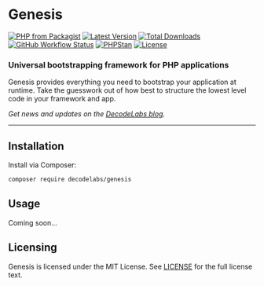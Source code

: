 # Genesis

[![PHP from Packagist](https://img.shields.io/packagist/php-v/decodelabs/genesis?style=flat)](https://packagist.org/packages/decodelabs/genesis)
[![Latest Version](https://img.shields.io/packagist/v/decodelabs/genesis.svg?style=flat)](https://packagist.org/packages/decodelabs/genesis)
[![Total Downloads](https://img.shields.io/packagist/dt/decodelabs/genesis.svg?style=flat)](https://packagist.org/packages/decodelabs/genesis)
[![GitHub Workflow Status](https://img.shields.io/github/workflow/status/decodelabs/genesis/Integrate)](https://github.com/decodelabs/genesis/actions/workflows/integrate.yml)
[![PHPStan](https://img.shields.io/badge/PHPStan-enabled-44CC11.svg?longCache=true&style=flat)](https://github.com/phpstan/phpstan)
[![License](https://img.shields.io/packagist/l/decodelabs/genesis?style=flat)](https://packagist.org/packages/decodelabs/genesis)

### Universal bootstrapping framework for PHP applications

Genesis provides everything you need to bootstrap your application at runtime. Take the guesswork out of how best to structure the lowest level code in your framework and app.

_Get news and updates on the [DecodeLabs blog](https://blog.decodelabs.com)._

---


## Installation

Install via Composer:

```bash
composer require decodelabs/genesis
```

## Usage

Coming soon...

## Licensing

Genesis is licensed under the MIT License. See [LICENSE](./LICENSE) for the full license text.
